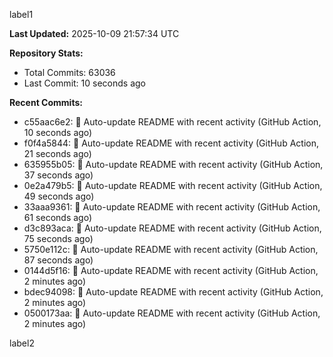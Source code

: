 
label1 
<!-- ACTIVITY_START -->
**Last Updated:** 2025-10-09 21:57:34 UTC

**Repository Stats:**
- Total Commits: 63036
- Last Commit: 10 seconds ago

**Recent Commits:**
- c55aac6e2: 🤖 Auto-update README with recent activity (GitHub Action, 10 seconds ago)
- f0f4a5844: 🤖 Auto-update README with recent activity (GitHub Action, 21 seconds ago)
- 635955b05: 🤖 Auto-update README with recent activity (GitHub Action, 37 seconds ago)
- 0e2a479b5: 🤖 Auto-update README with recent activity (GitHub Action, 49 seconds ago)
- 33aaa9361: 🤖 Auto-update README with recent activity (GitHub Action, 61 seconds ago)
- d3c893aca: 🤖 Auto-update README with recent activity (GitHub Action, 75 seconds ago)
- 5750e112c: 🤖 Auto-update README with recent activity (GitHub Action, 87 seconds ago)
- 0144d5f16: 🤖 Auto-update README with recent activity (GitHub Action, 2 minutes ago)
- bdec94098: 🤖 Auto-update README with recent activity (GitHub Action, 2 minutes ago)
- 0500173aa: 🤖 Auto-update README with recent activity (GitHub Action, 2 minutes ago)
<!-- ACTIVITY_END -->

label2

